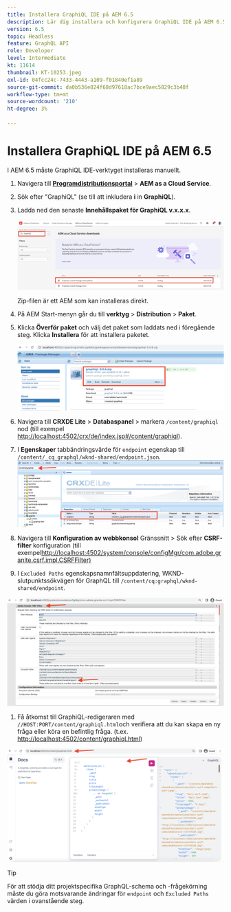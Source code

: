 ```yaml
---
title: Installera GraphiQL IDE på AEM 6.5
description: Lär dig installera och konfigurera GraphiQL IDE på AEM 6.5
version: 6.5
topic: Headless
feature: GraphQL API
role: Developer
level: Intermediate
kt: 11614
thumbnail: KT-10253.jpeg
exl-id: 04fcc24c-7433-4443-a109-f01840ef1a89
source-git-commit: da0b536e824f68d97618ac7bce9aec5829c3b48f
workflow-type: tm+mt
source-wordcount: '210'
ht-degree: 3%

---
```


# Installera GraphiQL IDE på AEM 6.5

I AEM 6.5 måste GraphiQL IDE-verktyget installeras manuellt.

1. Navigera till **[Programdistributionsportal](https://experience.adobe.com/#/downloads/content/software-distribution/en/aemcloud.html)** > **AEM as a Cloud Service**.
1. Sök efter &quot;GraphiQL&quot; (se till att inkludera **i** in **GraphiQL**).
1. Ladda ned den senaste **Innehållspaket för GraphiQL v.x.x.x**.

   ![Hämta GraphiQL-paket](assets/graphiql/software-distribution.png)

   Zip-filen är ett AEM som kan installeras direkt.

1. På AEM Start-menyn går du till **verktyg** > **Distribution** > **Paket**.
1. Klicka **Överför paket** och välj det paket som laddats ned i föregående steg. Klicka **Installera** för att installera paketet.

   ![Installera GraphiQL-paket](assets/graphiql/install-graphiql-package.png)

1. Navigera till **CRXDE Lite** > **Databaspanel** > markera `/content/graphiql` nod (till exempel <http://localhost:4502/crx/de/index.jsp#/content/graphiql>).
1. I **Egenskaper** tabbändringsvärde för `endpoint` egenskap till `/content/_cq_graphql/wknd-shared/endpoint.json`.
   ![Ändra egenskapsvärde för slutpunkt](assets/graphiql/endpoint-prop-value-change.png)

1. Navigera till **Konfiguration av webbkonsol** Gränssnitt > Sök efter **CSRF-filter** konfiguration (till exempel<http://localhost:4502/system/console/configMgr/com.adobe.granite.csrf.impl.CSRFFilter)>
1. I `Excluded Paths` egenskapsnamnfältsuppdatering, WKND-slutpunktssökvägen för GraphQL till `/content/cq:graphql/wknd-shared/endpoint`.

![Uteslut ändringar i egenskapsvärde för sökvägar](assets/graphiql/exclude-paths-value-change.png)

1. Få åtkomst till GraphiQL-redigeraren med `//HOST:PORT/content/graphiql.html`och verifiera att du kan skapa en ny fråga eller köra en befintlig fråga. (t.ex. <http://localhost:4502/content/graphiql.html>)

![GraphiQL Editor](assets/graphiql/graphiql-editor.png)

>[!TIP]
>
>För att stödja ditt projektspecifika GraphQL-schema och -frågekörning måste du göra motsvarande ändringar för `endpoint` och `Excluded Paths` värden i ovanstående steg.

